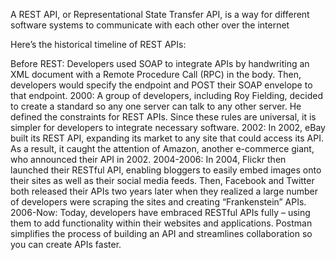A REST API, or Representational State Transfer API, is a way for different software systems to communicate with each other over the internet


Here’s the historical timeline of REST APIs:

Before REST: Developers used SOAP to integrate APIs by handwriting an XML document with a Remote Procedure Call (RPC) in the body. Then, developers would specify the endpoint and POST their SOAP envelope to that endpoint.
2000: A group of developers, including Roy Fielding, decided to create a standard so any one server can talk to any other server. He defined the constraints for REST APIs. Since these rules are universal, it is simpler for developers to integrate necessary software.
2002: In 2002, eBay built its REST API, expanding its market to any site that could access its API. As a result, it caught the attention of Amazon, another e-commerce giant, who announced their API in 2002.
2004-2006: In 2004, Flickr then launched their RESTful API, enabling bloggers to easily embed images onto their sites as well as their social media feeds. Then, Facebook and Twitter both released their APIs two years later when they realized a large number of developers were scraping the sites and creating “Frankenstein” APIs.
2006-Now: Today, developers have embraced RESTful APIs fully – using them to add functionality within their websites and applications. Postman simplifies the process of building an API and streamlines collaboration so you can create APIs faster.
